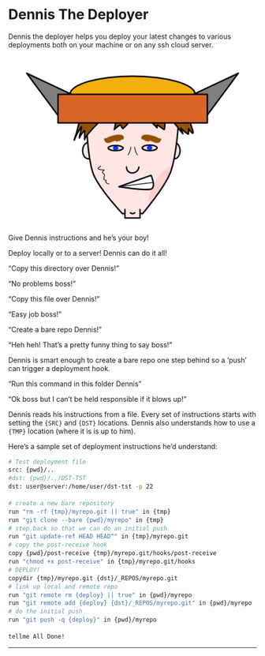 # Dennis The Deployer

Dennis the deployer helps you deploy your latest changes to various deployments both on your machine or on any ssh cloud server.

![dennis](./dennis-the-deployer.png)

Give Dennis instructions and he’s your boy!

Deploy locally or to a server! Dennis can do it all!

“Copy this directory over Dennis!”

“No problems boss!”

“Copy this file over Dennis!”

“Easy job boss!”

“Create a bare repo Dennis!”

“Heh heh! That’s a pretty funny thing to say boss!”

Dennis is smart enough to create a bare repo one step behind so a ‘push’ can trigger a deployment hook.

“Run this command in this folder Dennis”

“Ok boss but I can’t be held responsible if it blows up!”

Dennis reads his instructions from a file. Every set of instructions starts with setting the `{SRC}` and `{DST}` locations. Dennis also understands how to use a `{TMP}` location (where it is is up to him).

Here’s a sample set of deployment instructions he’d understand:

```sh
# Test deployment file
src: {pwd}/..
#dst: {pwd}/../DST-TST
dst: user@server:/home/user/dst-tst -p 22

# create a new bare repository
run "rm -rf {tmp}/myrepo.git || true" in {tmp}
run "git clone --bare {pwd}/myrepo" in {tmp}
# step back so that we can do an initial push
run "git update-ref HEAD HEAD^" in {tmp}/myrepo.git
# copy the post-receive hook
copy {pwd}/post-receive {tmp}/myrepo.git/hooks/post-receive
run "chmod +x post-receive" in {tmp}/myrepo.git/hooks
# DEPLOY!
copydir {tmp}/myrepo.git {dst}/_REPOS/myrepo.git
# link up local and remote repo
run "git remote rm {deploy} || true" in {pwd}/myrepo
run "git remote add {deploy} {dst}/_REPOS/myrepo.git" in {pwd}/myrepo
# do the initial push
run "git push -q {deploy}" in {pwd}/myrepo

tellme All Done!

```

---
